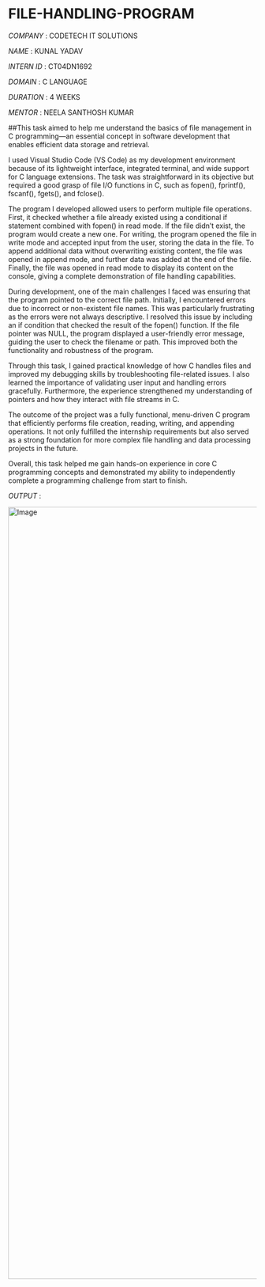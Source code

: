 # FILE-HANDLING-PROGRAM

*COMPANY* : CODETECH IT SOLUTIONS

*NAME* : KUNAL YADAV

*INTERN ID* : CT04DN1692

*DOMAIN* : C LANGUAGE

*DURATION* : 4 WEEKS

*MENTOR* : NEELA SANTHOSH KUMAR

##This task aimed to help me understand the basics of file management in C programming—an essential concept in software development that enables efficient data storage and retrieval.

I used Visual Studio Code (VS Code) as my development environment because of its lightweight interface, integrated terminal, and wide support for C language extensions. The task was straightforward in its objective but required a good grasp of file I/O functions in C, such as fopen(), fprintf(), fscanf(), fgets(), and fclose().

The program I developed allowed users to perform multiple file operations. First, it checked whether a file already existed using a conditional if statement combined with fopen() in read mode. If the file didn’t exist, the program would create a new one. For writing, the program opened the file in write mode and accepted input from the user, storing the data in the file. To append additional data without overwriting existing content, the file was opened in append mode, and further data was added at the end of the file. Finally, the file was opened in read mode to display its content on the console, giving a complete demonstration of file handling capabilities.

During development, one of the main challenges I faced was ensuring that the program pointed to the correct file path. Initially, I encountered errors due to incorrect or non-existent file names. This was particularly frustrating as the errors were not always descriptive. I resolved this issue by including an if condition that checked the result of the fopen() function. If the file pointer was NULL, the program displayed a user-friendly error message, guiding the user to check the filename or path. This improved both the functionality and robustness of the program.

Through this task, I gained practical knowledge of how C handles files and improved my debugging skills by troubleshooting file-related issues. I also learned the importance of validating user input and handling errors gracefully. Furthermore, the experience strengthened my understanding of pointers and how they interact with file streams in C.

The outcome of the project was a fully functional, menu-driven C program that efficiently performs file creation, reading, writing, and appending operations. It not only fulfilled the internship requirements but also served as a strong foundation for more complex file handling and data processing projects in the future.

Overall, this task helped me gain hands-on experience in core C programming concepts and demonstrated my ability to independently complete a programming challenge from start to finish.

*OUTPUT* : 

<img width="1561" alt="Image" src="https://github.com/user-attachments/assets/823845a5-10ef-4b26-8826-bda988a8f71f" />
